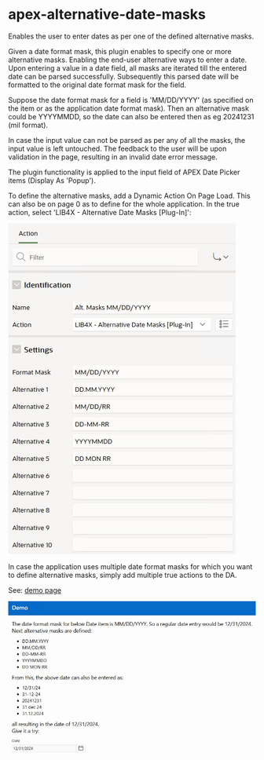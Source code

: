 # apex-alternative-date-masks
Enables the user to enter dates as per one of the defined alternative masks.

Given a date format mask, this plugin enables to specify one or more alternative masks. Enabling the end-user alternative ways to enter a date. Upon entering a value in a date field, all masks are iterated till the entered date can be parsed successfully. Subsequently this parsed date will be formatted to the original date format mask for the field.

Suppose the date format mask for a field is 'MM/DD/YYYY' (as specified on the item or as the application date format mask). Then an alternative mask could be YYYYMMDD, so the date can also be entered then as eg 20241231 (mil format). 

In case the input value can not be parsed as per any of all the masks, the input value is left untouched. The feedback to the user will be upon validation in the page, resulting in an invalid date error message.

The plugin functionality is applied to the input field of APEX Date Picker items (Display As 'Popup').

To define the alternative masks, add a Dynamic Action On Page Load. This can also be on page 0 as to define for the whole application. In the true action, select 'LIB4X - Alternative Date Masks [Plug-In]':

![image](https://github.com/kekema/apex-alternative-date-masks/blob/main/alternative-date-masks-definition.jpg)

In case the application uses multiple date format masks for which you want to define alternative masks, simply add multiple true actions to the DA.

See: [demo page](https://apex.oracle.com/pls/apex/r/yola/demo/alternative-date-masks)

![image](https://github.com/kekema/apex-alternative-date-masks/blob/main/alternative-date-masks-demo.jpg)
